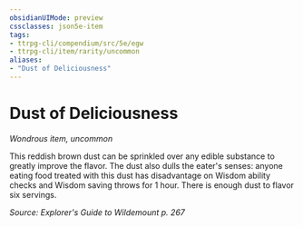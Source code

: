 ```yaml
---
obsidianUIMode: preview
cssclasses: json5e-item
tags:
- ttrpg-cli/compendium/src/5e/egw
- ttrpg-cli/item/rarity/uncommon
aliases: 
- "Dust of Deliciousness"
---
```

# Dust of Deliciousness
*Wondrous item, uncommon*  


This reddish brown dust can be sprinkled over any edible substance to greatly improve the flavor. The dust also dulls the eater's senses: anyone eating food treated with this dust has disadvantage on Wisdom ability checks and Wisdom saving throws for 1 hour. There is enough dust to flavor six servings.

*Source: Explorer's Guide to Wildemount p. 267*
